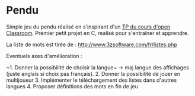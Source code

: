 # Pendu

Simple jeu du pendu réalisé en s'inspirant d'un [TP du cours d'open Classroom](http://user.oc-static.com/pdf/14189-apprenez-a-programmer-en-c.pdf). Premier petit projet en C, realisé pour s'entraîner et apprendre.

La liste de mots est tirée de : http://www.3zsoftware.com/fr/listes.php 

Éventuels axes d'amélioration :

~1. Donner la possibilité de choisir la langue~
    -> maj langue des affichages (juste anglais si choix pas français).
2. Donner la possibilité de jouer en multijoueur
3. Implémenter le téléchargement des listes dans d'autres langues
4. Proposer définitions des mots en fin de jeu
